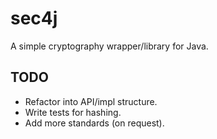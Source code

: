 # sec4j

A simple cryptography wrapper/library for Java.

## TODO

- Refactor into API/impl structure.
- Write tests for hashing.
- Add more standards (on request).